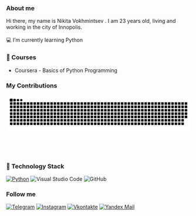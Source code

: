 ### About me

Hi there, my name is Nikita Vokhmintsev . I am 23 years old, living and working in the city of Innopolis.
</br>
</br>
💻 I’m currently learning Python

### 📕 Courses

- Coursera - Basics of Python Programming

### My Contributions

![](https://github.com/nikk178/nikk178/blob/main/assets/github-user-contribution.svg)

</br>
</br>

### 🔧 Technology Stack
[![Python](http://ForTheBadge.com/images/badges/Python.svg)](https://www.python.org/)
![Visual Studio Code](https://img.shields.io/badge/Visual%20Studio%20Code-0078d7.svg?style=for-the-badge&logo=visual-studio-code&logoColor=white)
![GitHub](https://img.shields.io/badge/github-%23121011.svg?style=for-the-badge&logo=github&logoColor=white)

### Follow me

[![Telegram](https://img.shields.io/badge/Telegram-090909?style=for-the-badge&logo=telegram&logoColor=white)](https://www.t.me/sbrvrvl)
[![Instagram](https://img.shields.io/badge/Instagram-090909?style=for-the-badge&logo=Instagram&logoColor=white)](https://www.instagram.com/sbrvrvl)
[![Vkontakte](https://img.shields.io/badge/Vkontakte-090909?style=for-the-badge&logo=VK&logoColor=white)](https://vk.com/sbrvrvl)
[![Yandex Mail](https://img.shields.io/badge/yandex_mail-090909?style=for-the-badge&logo=appveyor&logoColor=white)](mailto:sbrvrvl@ya.ru)
